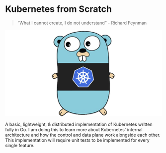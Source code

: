 # Kubernetes from Scratch

> “What I cannot create, I do not understand” - Richard Feynman

![Go/Kubernetes](https://github.com/reece-iriye/kubernetes/blob/main/assets/images/go-kubernetes.png?raw=true)

A basic, lightweight, & distributed implementation of Kubernetes written fully in Go. I am doing this to learn more about Kubernetes' internal architecture and how the control and data plane work alongside each other. This implementation will require unit tests to be implemented for every single feature. 
